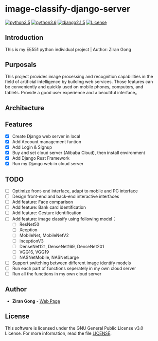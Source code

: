 # image-classify-django-server

[![python3.5](https://img.shields.io/badge/python-3.5-blue.svg)](https://www.python.org/downloads/release/python-355/)
[![python3.6](https://img.shields.io/badge/python-3.6-brightgreen.svg)](https://www.python.org/downloads/release/python-368/)
[![django2.1.5](https://img.shields.io/badge/django-2.1.5-orange.svg)](https://docs.djangoproject.com/en/2.1/)
[![License](https://img.shields.io/badge/license-GPL--3.0-green.svg)](https://github.com/nature1995/image-classify-django-server/blob/master/LICENSE)

## Introduction
This is my EE551 python individual project | Author: Ziran Gong

## Purposals
This project provides image processing and recognition capabilities in the field of artificial intelligence by building web services. Those features can be conveniently and quickly used on mobile phones, computers, and tablets. Provide a good user experience and a beautiful interface。

## Architecture

## Features
- [x] Create Django web server in local
- [x] Add Account management funtion
- [x] Add Login & Signup
- [x] Buy and set cloud server (Alibaba Cloud), then install environment
- [x] Add Django Rest Framework
- [x] Run my Django web in cloud server

## TODO
- [ ] Optimize front-end interface, adapt to mobile and PC interface
- [ ] Design front-end and back-end interactive interfaces
- [ ] Add feature: Face comparison
- [ ] Add feature: Bank card identification
- [ ] Add feature: Gesture identification
- [ ] Add feature: image classify using following model：
  - [ ] ResNet50
  - [ ] Xception  
  - [ ] MobileNet, MobileNetV2  
  - [ ] InceptionV3
  - [ ] DenseNet121, DenseNet169, DenseNet201
  - [ ] VGG16, VGG19
  - [ ] NASNetMobile, NASNetLarge
- [ ] Support switching between different image identify models
- [ ] Run each part of functions seperately in my own cloud server 
- [ ] Run all the functions in my own cloud server
## Author

* **Ziran Gong** - [Web Page](http://ranxiaolang.com)

## License
This software is licensed under the GNU General Public License v3.0 License. For more information, read the file [LICENSE](https://github.com/nature1995/image-classify-django-server/blob/master/LICENSE).
